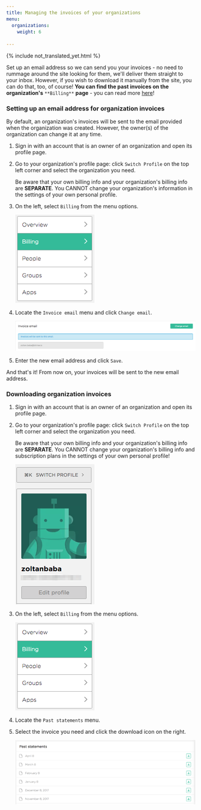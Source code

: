 ```yaml
---
title: Managing the invoices of your organizations
menu:
  organizations:
    weight: 6

---
```

{% include not_translated_yet.html %}

Set up an email address so we can send you your invoices - no need to rummage around the site looking for them, we'll deliver them straight to your inbox. However, if you wish to download it manually from the site, you can do that, too, of course! **You can find the past invoices on the organization's** `**Billing**` **page** - you can read more [here](#downloading-organization-invoices)!

### Setting up an email address for organization invoices

By default, an organization's invoices will be sent to the email provided when the organization was created. However, the owner(s) of the organization can change it at any time.

1. Sign in with an account that is an owner of an organization and open its profile page.
2. Go to your organization's profile page: click `Switch Profile` on the top left corner and select the organization you need.

   
   Be aware that your own billing info and your organization's billing info are **SEPARATE**. You CANNOT change your organization's information in the settings of your own personal profile.
3. On the left, select `Billing` from the menu options.

   ![Screenshot](/img/team-management/organization/billing-sidebar-menu.png)
4. Locate the `Invoice email` menu and click `Change email`.

   ![Screenshot](/img/team-management/organization/invoice-email-settings.png)
5. Enter the new email address and click `Save`.

And that's it! From now on, your invoices will be sent to the new email address.

### Downloading organization invoices

1. Sign in with an account that is an owner of an organization and open its profile page.
2. Go to your organization's profile page: click `Switch Profile` on the top left corner and select the organization you need.

   
   Be aware that your own billing info and your organization's billing info are **SEPARATE**. You CANNOT change your organization's billing info and subscription plans in the settings of your own personal profile!

   ![Screenshot](/img/team-management/organization/switch-profile-2.png)
3. On the left, select `Billing` from the menu options.

   ![Screenshot](/img/team-management/organization/billing-sidebar-menu.png)
4. Locate the `Past statements` menu.
5. Select the invoice you need and click the download icon on the right.

   ![Screenshot](/img/team-management/organization/past-invoices.png)